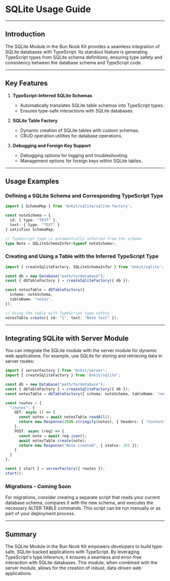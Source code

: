 # SQLite Usage Guide

---

## Introduction

The SQLite Module in the Bun Nook Kit provides a seamless integration of SQLite databases with TypeScript. Its standout feature is generating TypeScript types from SQLite schema definitions, ensuring type safety and consistency between the database schema and TypeScript code.

---

## Key Features

1. **TypeScript-Inferred SQLite Schemas**
   - Automatically translates SQLite table schemas into TypeScript types.
   - Ensures type-safe interactions with SQLite databases.

2. **SQLite Table Factory**
   - Dynamic creation of SQLite tables with custom schemas.
   - CRUD operation utilities for database operations.

3. **Debugging and Foreign Key Support**
   - Debugging options for logging and troubleshooting.
   - Management options for foreign keys within SQLite tables.

---

## Usage Examples

### Defining a SQLite Schema and Corresponding TypeScript Type

```typescript
import { SchemaMap } from 'bnkit/sqlite/sqlite-factory';

const noteSchema = {
  id: { type: "TEXT" },
  text: { type: "TEXT" }
} satisfies SchemaMap;

// TypeScript type is automatically inferred from the schema
type Note = SQLiteSchemaInfer<typeof noteSchema>;
```

### Creating and Using a Table with the Inferred TypeScript Type

```typescript
import { createSqliteFactory, SQLiteSchemaInfer } from 'bnkit/sqlite';

const db = new Database("path/to/database");
const { dbTableFactory } = createSqliteFactory({ db });

const notesTable = dbTableFactory({
  schema: noteSchema,
  tableName: "notes",
});

// Using the table with TypeScript type safety
notesTable.create({ id: "1", text: "Note text" });
```

---

## Integrating SQLite with Server Module

You can integrate the SQLite module with the server module for dynamic web applications. For example, use SQLite for storing and retrieving data in server routes:

```typescript
import { serverFactory } from 'bnkit/server';
import { createSqliteFactory } from 'bnkit/sqlite';

const db = new Database("path/to/database");
const { dbTableFactory } = createSqliteFactory({ db });
const notesTable = dbTableFactory({ schema: noteSchema, tableName: "notes" });

const routes = {
  "/notes": {
    GET: async () => {
      const notes = await notesTable.readAll();
      return new Response(JSON.stringify(notes), { headers: { "Content-Type": "application/json" } });
    },
    POST: async (req) => {
      const note = await req.json();
      await notesTable.create(note);
      return new Response("Note created", { status: 201 });
    }
  }
};

const { start } = serverFactory({ routes });
start();
```

### Migrations - Coming Soon

For migrations, consider creating a separate script that reads your current database schema, compares it with the new schema, and executes the necessary ALTER TABLE commands. This script can be run manually or as part of your deployment process.

---

## Summary

The SQLite Module in the Bun Nook Kit empowers developers to build type-safe, SQLite-backed applications with TypeScript. By leveraging TypeScript's type inference, it ensures a seamless and error-free interaction with SQLite databases. This module, when combined with the server module, allows for the creation of robust, data-driven web applications.
